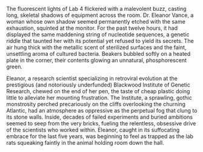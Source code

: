The fluorescent lights of Lab 4 flickered with a malevolent buzz, casting long, skeletal shadows of equipment across the room. Dr. Eleanor Vance, a woman whose own shadow seemed permanently etched with the same exhaustion, squinted at the monitor. For the past twelve hours, it had displayed the same maddening string of nucleotide sequences, a genetic riddle that taunted her with its potential yet refused to yield its secrets. The air hung thick with the metallic scent of sterilized surfaces and the faint, unsettling aroma of cultured bacteria. Beakers bubbled softly on a heated plate in the corner, their contents glowing an unnatural, phosphorescent green.

Eleanor, a research scientist specializing in retroviral evolution at the prestigious (and notoriously underfunded) Blackwood Institute of Genetic Research, chewed on the end of her pen, the taste of cheap plastic doing little to alleviate her mounting frustration. The Institute, a sprawling, gothic monstrosity perched precariously on the cliffs overlooking the churning Atlantic, had an atmosphere as oppressive as the perpetual fog that clung to its stone walls. Inside, decades of failed experiments and buried ambitions seemed to seep from the very bricks, fueling the relentless, obsessive drive of the scientists who worked within. Eleanor, caught in its suffocating embrace for the last five years, was beginning to feel as trapped as the lab rats squeaking faintly in the animal holding room down the hall.
